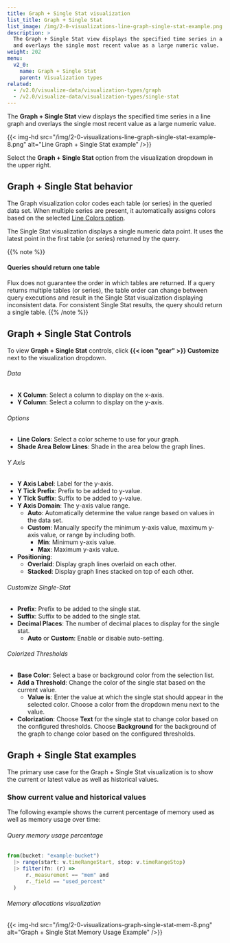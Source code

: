 ```yaml
---
title: Graph + Single Stat visualization
list_title: Graph + Single Stat
list_image: /img/2-0-visualizations-line-graph-single-stat-example.png
description: >
  The Graph + Single Stat view displays the specified time series in a line graph
  and overlays the single most recent value as a large numeric value.
weight: 202
menu:
  v2_0:
    name: Graph + Single Stat
    parent: Visualization types
related:
  - /v2.0/visualize-data/visualization-types/graph
  - /v2.0/visualize-data/visualization-types/single-stat
---
```


The **Graph + Single Stat** view displays the specified time series in a line graph
and overlays the single most recent value as a large numeric value.

{{< img-hd src="/img/2-0-visualizations-line-graph-single-stat-example-8.png" alt="Line Graph + Single Stat example" />}}

Select the **Graph + Single Stat** option from the visualization dropdown in the upper right.

## Graph + Single Stat behavior
The Graph visualization color codes each table (or series) in the queried data set.
When multiple series are present, it automatically assigns colors based on the selected [Line Colors option](#options).

The Single Stat visualization displays a single numeric data point.
It uses the latest point in the first table (or series) returned by the query.

{{% note %}}
#### Queries should return one table
Flux does not guarantee the order in which tables are returned.
If a query returns multiple tables (or series), the table order can change between query executions
and result in the Single Stat visualization displaying inconsistent data.
For consistent Single Stat results, the query should return a single table.
{{% /note %}}

## Graph + Single Stat Controls
To view **Graph + Single Stat** controls, click **{{< icon "gear" >}} Customize** next to
the visualization dropdown.

###### Data
- **X Column**: Select a column to display on the x-axis.
- **Y Column**: Select a column to display on the y-axis.

###### Options
- **Line Colors**: Select a color scheme to use for your graph.
- **Shade Area Below Lines**: Shade in the area below the graph lines.

###### Y Axis
- **Y Axis Label**: Label for the y-axis.
- **Y Tick Prefix**: Prefix to be added to y-value.
- **Y Tick Suffix**: Suffix to be added to y-value.
- **Y Axis Domain**: The y-axis value range.
  - **Auto**: Automatically determine the value range based on values in the data set.
  - **Custom**: Manually specify the minimum y-axis value, maximum y-axis value, or range by including both.
      - **Min**: Minimum y-axis value.
      - **Max**: Maximum y-axis value.
- **Positioning**:
  - **Overlaid**: Display graph lines overlaid on each other.
  - **Stacked**: Display graph lines stacked on top of each other.

###### Customize Single-Stat  
- **Prefix**: Prefix to be added to the single stat.
- **Suffix**: Suffix to be added to the single stat.
- **Decimal Places**: The number of decimal places to display for the single stat.
  - **Auto** or **Custom**: Enable or disable auto-setting.

###### Colorized Thresholds
- **Base Color**: Select a base or background color from the selection list.
- **Add a Threshold**: Change the color of the single stat based on the current value.
  - **Value is**: Enter the value at which the single stat should appear in the selected color.
    Choose a color from the dropdown menu next to the value.
- **Colorization**: Choose **Text** for the single stat to change color based on the configured thresholds.
  Choose **Background** for the background of the graph to change color based on the configured thresholds.

## Graph + Single Stat examples
The primary use case for the Graph + Single Stat visualization is to show the current or latest
value as well as historical values.

### Show current value and historical values
The following example shows the current percentage of memory used as well as memory usage over time:

###### Query memory usage percentage
```js
from(bucket: "example-bucket")
  |> range(start: v.timeRangeStart, stop: v.timeRangeStop)
  |> filter(fn: (r) =>
      r._measurement == "mem" and
      r._field == "used_percent"
  )
```
###### Memory allocations visualization
{{< img-hd src="/img/2-0-visualizations-graph-single-stat-mem-8.png" alt="Graph + Single Stat Memory Usage Example" />}}
